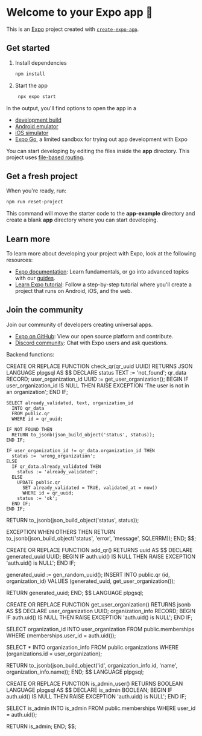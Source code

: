 # Welcome to your Expo app 👋

This is an [Expo](https://expo.dev) project created with [`create-expo-app`](https://www.npmjs.com/package/create-expo-app).

## Get started

1. Install dependencies

   ```bash
   npm install
   ```

2. Start the app

   ```bash
    npx expo start
   ```

In the output, you'll find options to open the app in a

- [development build](https://docs.expo.dev/develop/development-builds/introduction/)
- [Android emulator](https://docs.expo.dev/workflow/android-studio-emulator/)
- [iOS simulator](https://docs.expo.dev/workflow/ios-simulator/)
- [Expo Go](https://expo.dev/go), a limited sandbox for trying out app development with Expo

You can start developing by editing the files inside the **app** directory. This project uses [file-based routing](https://docs.expo.dev/router/introduction).

## Get a fresh project

When you're ready, run:

```bash
npm run reset-project
```

This command will move the starter code to the **app-example** directory and create a blank **app** directory where you can start developing.

## Learn more

To learn more about developing your project with Expo, look at the following resources:

- [Expo documentation](https://docs.expo.dev/): Learn fundamentals, or go into advanced topics with our [guides](https://docs.expo.dev/guides).
- [Learn Expo tutorial](https://docs.expo.dev/tutorial/introduction/): Follow a step-by-step tutorial where you'll create a project that runs on Android, iOS, and the web.

## Join the community

Join our community of developers creating universal apps.

- [Expo on GitHub](https://github.com/expo/expo): View our open source platform and contribute.
- [Discord community](https://chat.expo.dev): Chat with Expo users and ask questions.


Backend functions:

CREATE OR REPLACE FUNCTION check_qr(qr_uuid UUID) RETURNS JSON
    LANGUAGE plpgsql
AS
$$
DECLARE
    status TEXT := 'not_found';
    qr_data RECORD;
    user_organization_id UUID := get_user_organization();
BEGIN
    IF user_organization_id IS NULL THEN
      RAISE EXCEPTION 'The user is not in an organization';
    END IF;

    SELECT already_validated, text, organization_id
      INTO qr_data
      FROM public.qr
      WHERE id = qr_uuid;

    IF NOT FOUND THEN
      RETURN to_jsonb(json_build_object('status', status));
    END IF;

    IF user_organization_id != qr_data.organization_id THEN
      status := 'wrong_organization';
    ELSE
      IF qr_data.already_validated THEN
        status := 'already_validated';
      ELSE
        UPDATE public.qr
          SET already_validated = TRUE, validated_at = now()
          WHERE id = qr_uuid;
        status := 'ok';
      END IF;
    END IF;

  RETURN to_jsonb(json_build_object('status', status));

EXCEPTION
  WHEN OTHERS THEN
    RETURN to_jsonb(json_build_object('status', 'error', 'message', SQLERRM));
END;
$$;





CREATE OR REPLACE FUNCTION add_qr()
RETURNS uuid
AS $$
DECLARE
  generated_uuid UUID;
BEGIN
  IF auth.uid() IS NULL THEN
    RAISE EXCEPTION 'auth.uid() is NULL';
  END IF;

  generated_uuid := gen_random_uuid();
  INSERT INTO public.qr (id, organization_id) VALUES (generated_uuid, get_user_organization());

  RETURN generated_uuid;
END;
$$ LANGUAGE plpgsql;




CREATE OR REPLACE FUNCTION get_user_organization()
RETURNS jsonb
AS $$
DECLARE
  user_organization UUID;
  organization_info RECORD;
BEGIN
  IF auth.uid() IS NULL THEN
    RAISE EXCEPTION 'auth.uid() is NULL';
  END IF;

  SELECT organization_id
    INTO user_organization
    FROM public.memberships
    WHERE (memberships.user_id = auth.uid());

  SELECT *
    INTO organization_info
    FROM public.organizations
    WHERE (organizations.id = user_organization);

  RETURN to_jsonb(json_build_object('id', organization_info.id, 'name', organization_info.name));
END;
$$ LANGUAGE plpgsql;





CREATE OR REPLACE FUNCTION is_admin_user()
RETURNS BOOLEAN
LANGUAGE plpgsql
AS $$
DECLARE
  is_admin BOOLEAN;
BEGIN
  IF auth.uid() IS NULL THEN
    RAISE EXCEPTION 'auth.uid() is NULL';
  END IF;

  SELECT is_admin
  INTO is_admin
  FROM public.memberships
  WHERE user_id = auth.uid();

  RETURN is_admin;
END;
$$;
